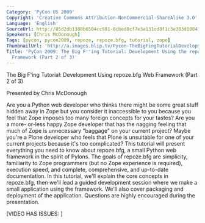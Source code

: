 ```yaml
---
Category: 'PyCon US 2009'
Copyright: 'Creative Commons Attribution-NonCommercial-ShareAlike 3.0'
Language: 'English'
SourceUrl: http://05d2db1380b6504cc981-8cbed8cf7e3a131cd8f1c3e383d10041.r93.cf2.rackcdn.com/pycon-us-2009/182_pycon-2009-the-big-f-ing-tutorial-development-using-the-repoze-bfg-web-framework-part-2-of-3.mp4
Speakers: [Chris McDonough]
Tags: [pycon, pycon2009, repoze, repoze.bfg, tutorial, zope]
ThumbnailUrl: 'http://a.images.blip.tv/Pycon-TheBigFingTutorialDevelopmentUsingTheRepozebfgWebFramew328-574.jpg'
Title: 'PyCon 2009: The Big F''ing Tutorial: Development Using the repoze.bfg Web
  Framework (Part 2 of 3)'
---
```

The Big F'ing Tutorial: Development Using repoze.bfg Web Framework (Part 2 of
3)

  
Presented by Chris McDonough

  
Are you a Python web developer who thinks there might be some great stuff
hidden away in Zope but you consider it inaccessible to you because you feel
that Zope imposes too many foreign concepts for your tastes? Are you a more-
or-less happy Zope developer that has the nagging feeling that much of Zope is
unnecessary "baggage" on your current project? Maybe you're a Plone developer
who feels that Plone is unsuitable for one of your current projects because
it's too complicated? This tutorial will present everything you need to know
about repoze.bfg, a small Python web framework in the spirit of Pylons. The
goals of repoze.bfg are simplicity, familiarity to Zope programmers (but no
Zope experience is required), execution speed, and complete, comprehensive,
and up-to-date documentation. In this tutorial, we'll explain the core
concepts in repoze.bfg, then we'll lead a guided development session where we
make a small application using the framework. We'll also cover packaging and
deployment of the application. Questions are highly encouraged during the
presentation.

  
[VIDEO HAS ISSUES: ]


